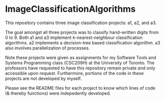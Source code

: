 # ImageClassificationAlgorithms
This repository contains three image classification projects: a1, a2, and a3. 

The goal amongst all three projects was to classify hand-written digits from 0 to 9. Both a1 and a3 implement k-nearest-neighbour classification algorithms. a2 implements a decision-tree based classification algorithm. a3 also involves parallelization of processes.

Note these projects were given as assignments for my Software Tools and Systems Programming class (CSC209H) at the University of Toronto. The professors have requested to have this repository remain private and only accessible upon request. Furthermore, portions of the code in these projects are not developed by myself. 

Please see the README files for each project to know which lines of code (& thereby functions) were indepedently developed.
